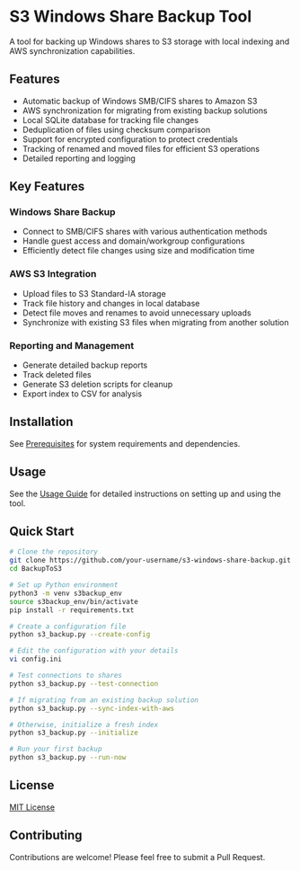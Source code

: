 # S3 Windows Share Backup Tool

A tool for backing up Windows shares to S3 storage with local indexing and AWS synchronization capabilities.

## Features

- Automatic backup of Windows SMB/CIFS shares to Amazon S3
- AWS synchronization for migrating from existing backup solutions
- Local SQLite database for tracking file changes
- Deduplication of files using checksum comparison
- Support for encrypted configuration to protect credentials
- Tracking of renamed and moved files for efficient S3 operations
- Detailed reporting and logging

## Key Features

### Windows Share Backup
- Connect to SMB/CIFS shares with various authentication methods
- Handle guest access and domain/workgroup configurations
- Efficiently detect file changes using size and modification time

### AWS S3 Integration
- Upload files to S3 Standard-IA storage
- Track file history and changes in local database
- Detect file moves and renames to avoid unnecessary uploads
- Synchronize with existing S3 files when migrating from another solution

### Reporting and Management
- Generate detailed backup reports
- Track deleted files
- Generate S3 deletion scripts for cleanup
- Export index to CSV for analysis

## Installation

See [Prerequisites](PREREQUISITES.md) for system requirements and dependencies.

## Usage

See the [Usage Guide](USAGE.md) for detailed instructions on setting up and using the tool.

## Quick Start

```bash
# Clone the repository
git clone https://github.com/your-username/s3-windows-share-backup.git
cd BackupToS3

# Set up Python environment
python3 -m venv s3backup_env
source s3backup_env/bin/activate
pip install -r requirements.txt

# Create a configuration file
python s3_backup.py --create-config

# Edit the configuration with your details
vi config.ini

# Test connections to shares
python s3_backup.py --test-connection

# If migrating from an existing backup solution
python s3_backup.py --sync-index-with-aws

# Otherwise, initialize a fresh index
python s3_backup.py --initialize

# Run your first backup
python s3_backup.py --run-now
```

## License

[MIT License](LICENSE)

## Contributing

Contributions are welcome! Please feel free to submit a Pull Request.

